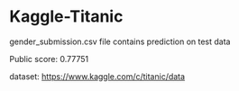 # Kaggle-Titanic
gender_submission.csv file contains prediction on test data

Public score: 0.77751

dataset: https://www.kaggle.com/c/titanic/data
